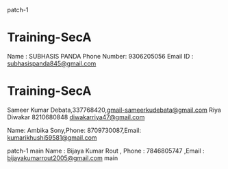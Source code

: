  patch-1
# Training-SecA
Name : SUBHASIS PANDA Phone Number: 9306205056 Email ID : subhasispanda845@gmail.com



# Training-SecA 

Sameer Kumar Debata,337768420,gmail-sameerkudebata@gmail.com
Riya Diwakar 8210680848 diwakarriya47@gmail.com

Name: Ambika Sony,Phone: 8709730087,Email: kumarikhushi59581@gmail.com

 patch-1
main
Name : Bijaya Kumar Rout , Phone :  7846805747 ,Email : bijayakumarrout2005@gmail.com
 main
